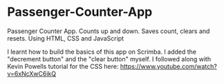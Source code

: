 # Passenger-Counter-App
Passenger Counter App. Counts up and down. Saves count, clears and resets.
Using HTML, CSS and JavaScript

I learnt how to build the basics of this app on Scrimba. I added the "decrement button" and the "clear button" myself. 
I followed along with Kevin Powells tutorial for the CSS here:
 https://www.youtube.com/watch?v=6xNcXwC6ikQ
